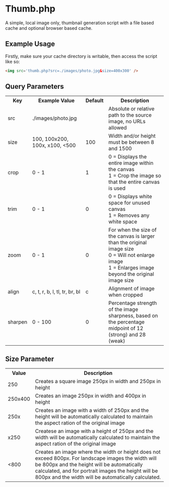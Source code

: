# Thumb.php

A simple, local image only, thumbnail generation script with a file based cache and optional browser based cache.

## Example Usage

Firstly, make sure your cache directory is writable, then access the script like so:

```html
<img src='thumb.php?src=./images/photo.jpg&size=400x300' />
```

## Query Parameters

<table>
    <tr>
        <th>Key</th>
        <th>Example Value</th>
        <th>Default</th>
        <th>Description</th>
    </tr>
    <tr>
        <td>src</td>
        <td>./images/photo.jpg</td>
        <td></td>
        <td>Absolute or relative path to the source image, no URLs allowed</td>
    </tr>
    <tr>
        <td>size</td>
        <td>100, 100x200, 100x, x100, &lt;500</td>
        <td>100</td>
        <td>Width and/or height must be between 8 and 1500</td>
    </tr>
    <tr>
        <td>crop</td>
        <td>0 - 1</td>
        <td>1</td>
        <td>0 = Displays the entire image within the canvas<br />1 = Crop the image so that the entire canvas is used</td>
    </tr>
    <tr>
        <td>trim</td>
        <td>0 - 1</td>
        <td>0</td>
        <td>0 = Displays white space for unused canvas<br />1 = Removes any white space</td>
    </tr>
    <tr>
        <td>zoom</td>
        <td>0 - 1</td>
        <td>0</td>
        <td>For when the size of the canvas is larger than the original image size<br />0 = Will not enlarge image<br />1 = Enlarges image beyond the original image size</td>
    </tr>
    <tr>
        <td>align</td>
        <td>c, t, r, b, l, tl, tr, br, bl</td>
        <td>c</td>
        <td>Alignment of image when cropped</td>
    </tr>
    <tr>
        <td>sharpen</td>
        <td>0 - 100</td>
        <td>0</td>
        <td>Percentage strength of the image sharpness, based on the percentage midpoint of 12 (strong) and 28 (weak)</td>
    </tr>
</table>

## Size Parameter

<table>
    <tr>
        <th>Value</th>
        <th>Description</th>
    </tr>
    <tr>
        <td>250</td>
        <td>Creates a square image 250px in width and 250px in height</td>
    </tr>
    <tr>
        <td>250x400</td>
        <td>Creates an image 250px in width and 400px in height</td>
    </tr>
    <tr>
        <td>250x</td>
        <td>Creates an image with a width of 250px and the height will be automatically calculated to maintain the aspect ration of the original image</td>
    </tr>
    <tr>
        <td>x250</td>
        <td>Createse an image with a height of 250px and the width will be automatically calculated to maintain the aspect ration of the original image</td>
    </tr>
    <tr>
        <td>&lt;800</td>
        <td>Creates an image where the width or height does not exceed 800px. For landscape images the width will be 800px and the height will be automatically calculated, and for portrait images the height will be 800px and the width will be automatically calculated.</td>
    </tr>
</table>

